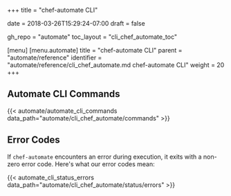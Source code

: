 +++
title = "chef-automate CLI"

date = 2018-03-26T15:29:24-07:00
draft = false

gh_repo = "automate"
toc_layout = "cli_chef_automate_toc"

[menu]
  [menu.automate]
    title = "chef-automate CLI"
    parent = "automate/reference"
    identifier = "automate/reference/cli_chef_automate.md chef-automate CLI"
    weight = 20
+++

## Automate CLI Commands

{{< automate/automate_cli_commands data_path="automate/cli_chef_automate/commands" >}}

## Error Codes

If `chef-automate` encounters an error during execution, it exits with a non-zero
error code. Here's what our error codes mean:

{{< automate_cli_status_errors data_path="automate/cli_chef_automate/status/errors" >}}
